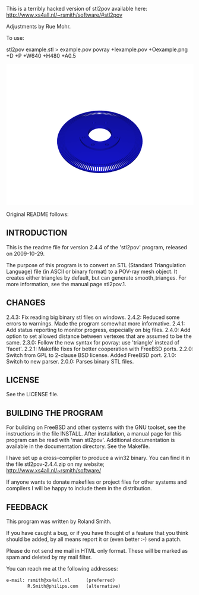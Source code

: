 This is a terribly hacked version of stl2pov available here: http://www.xs4all.nl/~rsmith/software/#stl2pov

Adjustments by Rue Mohr.



To use:

stl2pov example.stl > example.pov
povray +Iexample.pov +Oexample.png +D +P +W640 +H480 +A0.5


![ ](sample.png)

Original README follows:

INTRODUCTION
------------
This is the readme file for version 2.4.4 of the 'stl2pov' program,
released on 2009-10-29.

The purpose of this program is to convert an STL (Standard Triangulation
Language) file (in ASCII or binary format) to a POV-ray mesh object. It
creates either triangles by default, but can generate smooth_trianges. For
more information, see the manual page stl2pov.1.

CHANGES
-------
2.4.3: Fix reading big binary stl files on windows.
2.4.2: Reduced some errors to warnings. Made the program somewhat more
       informative.
2.4.1: Add status reporting to monitor progress, especially on big files.
2.4.0: Add option to set allowed distance between vertexes that are assumed
       to be the same.
2.3.0: Follow the new syntax for povray: use 'triangle' instead of 'facet'.
2.2.1: Makefile fixes for better cooperation with FreeBSD ports.
2.2.0: Switch from GPL to 2-clause BSD license. Added FreeBSD port.
2.1.0: Switch to new parser.
2.0.0: Parses binary STL files.

LICENSE
-------
See the LICENSE file.

BUILDING THE PROGRAM
--------------------
For building on FreeBSD and other systems with the GNU toolset, see the
instructions in the file INSTALL. After installation, a manual page for
this program can be read with 'man stl2pov'. Additional documentation is
available in the documentation directory. See the Makefile.

I have set up a cross-compiler to produce a win32 binary. You can find it
in the file stl2pov-2.4.4.zip on my website;
http://www.xs4all.nl/~rsmith/software/

If anyone wants to donate makefiles or project files for other systems and
compilers I will be happy to include them in the distribution.

FEEDBACK
--------
This program was written by Roland Smith.

If you have caught a bug, or if you have thought of a feature that you
think should be added, by all means report it or (even better :-) send a
patch.

Please do not send me mail in HTML only format. These will be marked as
spam and deleted by my mail filter.

You can reach me at the following addresses:

    e-mail: rsmith@xs4all.nl      (preferred)
            R.Smith@philips.com   (alternative)
